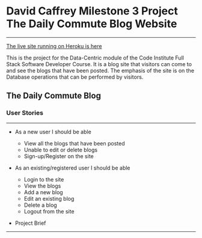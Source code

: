 # David Caffrey Milestone 3 Project The Daily Commute Blog Website
------------------------------------------------------------------------------------------------------------------------------------------
[The live site running on Heroku is here](https://milestone-3-project-dc.herokuapp.com/)

This is the project for the Data-Centric module of the Code Institute Full Stack Software Developer Course. It is a blog site that visitors can come to and see the blogs that have been posted. The emphasis of the site is on the Database operations that can be performed by visitors.

## The Daily Commute Blog
### User Stories
------------------------------------------------------------------------------------------------------------------------------------------

* As a new user I should be able
  * View all the blogs that have been posted
  * Unable to edit or delete blogs 
  * Sign-up/Register on the site 
  
* As an existing/registered user I should be able
  * Login to the site
  * View the blogs
  * Add a new blog
  * Edit an existing blog
  * Delete a blog
  * Logout from the site
  
*   Project Brief
----------------------------------------------------------------------------------------------------------------------------------------



















